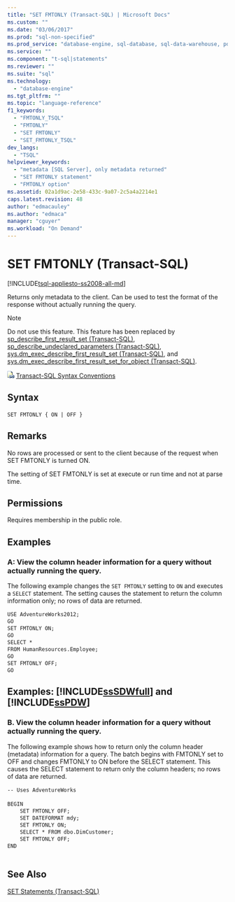 ```yaml
---
title: "SET FMTONLY (Transact-SQL) | Microsoft Docs"
ms.custom: ""
ms.date: "03/06/2017"
ms.prod: "sql-non-specified"
ms.prod_service: "database-engine, sql-database, sql-data-warehouse, pdw"
ms.service: ""
ms.component: "t-sql|statements"
ms.reviewer: ""
ms.suite: "sql"
ms.technology: 
  - "database-engine"
ms.tgt_pltfrm: ""
ms.topic: "language-reference"
f1_keywords: 
  - "FMTONLY_TSQL"
  - "FMTONLY"
  - "SET FMTONLY"
  - "SET_FMTONLY_TSQL"
dev_langs: 
  - "TSQL"
helpviewer_keywords: 
  - "metadata [SQL Server], only metadata returned"
  - "SET FMTONLY statement"
  - "FMTONLY option"
ms.assetid: 02a1d9ac-2e58-433c-9a07-2c5a4a2214e1
caps.latest.revision: 48
author: "edmacauley"
ms.author: "edmaca"
manager: "cguyer"
ms.workload: "On Demand"
---
```

# SET FMTONLY (Transact-SQL)
[!INCLUDE[tsql-appliesto-ss2008-all-md](../../includes/tsql-appliesto-ss2008-all-md.md)]

  Returns only metadata to the client. Can be used to test the format of the response without actually running the query.  
  
> [!NOTE]  
>  Do not use this feature. This feature has been replaced by [sp_describe_first_result_set &#40;Transact-SQL&#41;](../../relational-databases/system-stored-procedures/sp-describe-first-result-set-transact-sql.md), [sp_describe_undeclared_parameters &#40;Transact-SQL&#41;](../../relational-databases/system-stored-procedures/sp-describe-undeclared-parameters-transact-sql.md), [sys.dm_exec_describe_first_result_set &#40;Transact-SQL&#41;](../../relational-databases/system-dynamic-management-views/sys-dm-exec-describe-first-result-set-transact-sql.md), and [sys.dm_exec_describe_first_result_set_for_object &#40;Transact-SQL&#41;](../../relational-databases/system-dynamic-management-views/sys-dm-exec-describe-first-result-set-for-object-transact-sql.md).  
  
 ![Topic link icon](../../database-engine/configure-windows/media/topic-link.gif "Topic link icon") [Transact-SQL Syntax Conventions](../../t-sql/language-elements/transact-sql-syntax-conventions-transact-sql.md)  
  
## Syntax  
  
```  
SET FMTONLY { ON | OFF }   
```  
  
## Remarks  
 No rows are processed or sent to the client because of the request when SET FMTONLY is turned ON.  
  
 The setting of SET FMTONLY is set at execute or run time and not at parse time.  
  
## Permissions  
 Requires membership in the public role.  
  
## Examples  
  
### A: View the column header information for a query without actually running the query.  
 The following example changes the `SET FMTONLY` setting to `ON` and executes a `SELECT` statement. The setting causes the statement to return the column information only; no rows of data are returned.  
  
```  
USE AdventureWorks2012;  
GO  
SET FMTONLY ON;  
GO  
SELECT *   
FROM HumanResources.Employee;  
GO  
SET FMTONLY OFF;  
GO  
```  
  
## Examples: [!INCLUDE[ssSDWfull](../../includes/sssdwfull-md.md)] and [!INCLUDE[ssPDW](../../includes/sspdw-md.md)]  
  
### B. View the column header information for a query without actually running the query.  
 The following example shows how to return only the column header (metadata) information for a query. The batch begins with FMTONLY set to OFF and changes FMTONLY to ON before the SELECT statement. This causes the SELECT statement to return only the column headers; no rows of data are returned.  
  
```  
-- Uses AdventureWorks  
  
BEGIN  
    SET FMTONLY OFF;  
    SET DATEFORMAT mdy;  
    SET FMTONLY ON;  
    SELECT * FROM dbo.DimCustomer;  
    SET FMTONLY OFF;  
END  
  
```  
  
## See Also  
 [SET Statements &#40;Transact-SQL&#41;](../../t-sql/statements/set-statements-transact-sql.md)  
  
  

